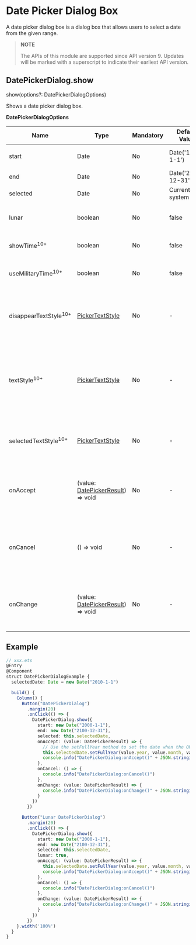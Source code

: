# Date Picker Dialog Box

A date picker dialog box is a dialog box that allows users to select a date from the given range.

>  **NOTE**
>
> The APIs of this module are supported since API version 9. Updates will be marked with a superscript to indicate their earliest API version.


## DatePickerDialog.show

show(options?: DatePickerDialogOptions)

Shows a date picker dialog box.

**DatePickerDialogOptions**

| Name| Type| Mandatory| Default Value| Description|
| -------- | -------- | -------- | -------- | -------- |
| start | Date | No| Date('1970-1-1') | Start date of the picker.|
| end | Date | No| Date('2100-12-31') | End date of the picker.|
| selected | Date | No| Current system date| Selected date.|
| lunar | boolean | No| false | Whether to display the lunar calendar.|
| showTime<sup>10+</sup> | boolean | No| false | Whether to display the time item.|
| useMilitaryTime<sup>10+</sup> | boolean | No| false | Whether to display time in 24-hour format.|
| disappearTextStyle<sup>10+</sup> | [PickerTextStyle](ts-basic-components-datepicker.md#pickertextstyle10) | No| - | Font color, font size, and font width for the top and bottom items.|
| textStyle<sup>10+</sup> | [PickerTextStyle](ts-basic-components-datepicker.md#pickertextstyle10) | No| - | Font color, font size, and font width of all items except the top, bottom, and selected items.|
| selectedTextStyle<sup>10+</sup> | [PickerTextStyle](ts-basic-components-datepicker.md#pickertextstyle10) | No| - | Font color, font size, and font width of the selected item.|
| onAccept | (value: [DatePickerResult](ts-basic-components-datepicker.md#DatePickerResult)) => void | No| - | Callback invoked when the OK button in the dialog box is clicked.|
| onCancel | () => void | No| - | Callback invoked when the Cancel button in the dialog box is clicked.|
| onChange | (value: [DatePickerResult](ts-basic-components-datepicker.md#DatePickerResult)) => void | No| - | Callback invoked when the selected item in the picker changes.|

## Example

```ts
// xxx.ets
@Entry
@Component
struct DatePickerDialogExample {
  selectedDate: Date = new Date("2010-1-1")

  build() {
    Column() {
      Button("DatePickerDialog")
        .margin(20)
        .onClick(() => {
          DatePickerDialog.show({
            start: new Date("2000-1-1"),
            end: new Date("2100-12-31"),
            selected: this.selectedDate,
            onAccept: (value: DatePickerResult) => {
              // Use the setFullYear method to set the date when the OK button is touched. In this way, when the date picker dialog box is displayed again, the selected date is the date last confirmed.
              this.selectedDate.setFullYear(value.year, value.month, value.day)
              console.info("DatePickerDialog:onAccept()" + JSON.stringify(value))
            },
            onCancel: () => {
              console.info("DatePickerDialog:onCancel()")
            },
            onChange: (value: DatePickerResult) => {
              console.info("DatePickerDialog:onChange()" + JSON.stringify(value))
            }
          })
        })

      Button("Lunar DatePickerDialog")
        .margin(20)
        .onClick(() => {
          DatePickerDialog.show({
            start: new Date("2000-1-1"),
            end: new Date("2100-12-31"),
            selected: this.selectedDate,
            lunar: true,
            onAccept: (value: DatePickerResult) => {
              this.selectedDate.setFullYear(value.year, value.month, value.day)
              console.info("DatePickerDialog:onAccept()" + JSON.stringify(value))
            },
            onCancel: () => {
              console.info("DatePickerDialog:onCancel()")
            },
            onChange: (value: DatePickerResult) => {
              console.info("DatePickerDialog:onChange()" + JSON.stringify(value))
            }
          })
        })
    }.width('100%')
  }
}
```

